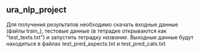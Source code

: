 ## ura_nlp_project

Для получения результатов необходимо скачать входные данные (файлы train_), тестовые данные (в тетрадке открываются как "test_texts.txt") и запустить тетрадку *название*. Выходные данные будут находиться в файлах test_pred_aspects.txt и test_pred_cats.txt
